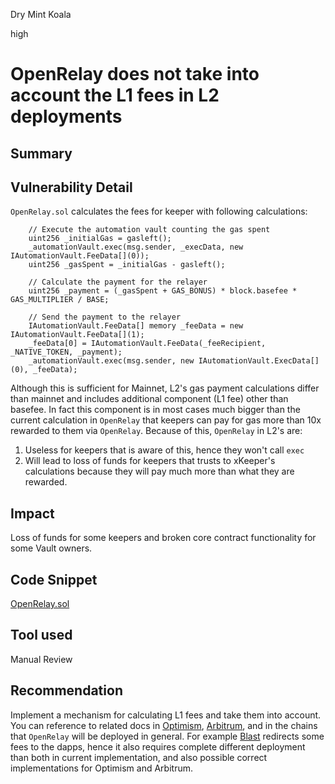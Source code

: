 Dry Mint Koala

high

# OpenRelay does not take into account the L1 fees in L2 deployments

## Summary

## Vulnerability Detail
`OpenRelay.sol` calculates the fees for keeper with following calculations:
```solidity
    // Execute the automation vault counting the gas spent
    uint256 _initialGas = gasleft();
    _automationVault.exec(msg.sender, _execData, new IAutomationVault.FeeData[](0));
    uint256 _gasSpent = _initialGas - gasleft();

    // Calculate the payment for the relayer
    uint256 _payment = (_gasSpent + GAS_BONUS) * block.basefee * GAS_MULTIPLIER / BASE;

    // Send the payment to the relayer
    IAutomationVault.FeeData[] memory _feeData = new IAutomationVault.FeeData[](1);
    _feeData[0] = IAutomationVault.FeeData(_feeRecipient, _NATIVE_TOKEN, _payment);
    _automationVault.exec(msg.sender, new IAutomationVault.ExecData[](0), _feeData);
```
Although this is sufficient for Mainnet, L2's gas payment calculations differ than mainnet and includes additional component (L1 fee) other than basefee. In fact this component is in most cases much bigger than the current calculation in `OpenRelay` that keepers can pay for gas more than 10x rewarded to them via `OpenRelay`. Because of this, `OpenRelay` in L2's are:
1. Useless for keepers that is aware of this, hence they won't call `exec`
2. Will lead to loss of funds for keepers that trusts to xKeeper's calculations because they will pay much more than what they are rewarded.
## Impact
Loss of funds for some keepers and broken core contract functionality for some Vault owners.
## Code Snippet
[OpenRelay.sol](https://github.com/sherlock-audit/2024-04-xkeeper/blob/main/xkeeper-core/solidity/contracts/relays/OpenRelay.sol/#L28-L39)
## Tool used

Manual Review

## Recommendation
Implement a mechanism for calculating L1 fees and take them into account. You can reference to related docs in [Optimism](https://docs.optimism.io/stack/transactions/fees), [Arbitrum](https://docs.arbitrum.io/arbos/l1-pricing), and in the chains that `OpenRelay` will be deployed in general. For example [Blast](https://docs.blast.io/building/guides/gas-fees) redirects some fees to the dapps, hence it also requires complete different deployment than both in current implementation, and also possible correct implementations for Optimism and Arbitrum.
